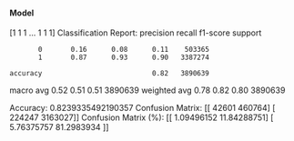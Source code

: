 #### Model
[1 1 1 ... 1 1 1]
Classification Report:
              precision    recall  f1-score   support

           0       0.16      0.08      0.11    503365
           1       0.87      0.93      0.90   3387274

    accuracy                           0.82   3890639
   macro avg       0.52      0.51      0.51   3890639
weighted avg       0.78      0.82      0.80   3890639

Accuracy: 0.8239335492190357
Confusion Matrix:
[[  42601  460764]
 [ 224247 3163027]]
Confusion Matrix (%):
[[ 1.09496152 11.84288751]
 [ 5.76375757 81.2983934 ]]
